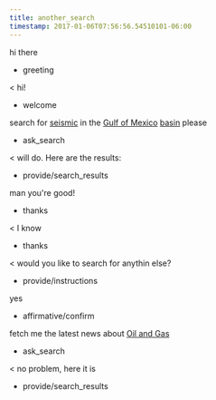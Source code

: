 ```yaml
---
title: another_search
timestamp: 2017-01-06T07:56:56.54510101-06:00
---
```


hi there
* greeting

< hi!
* welcome

search for [seismic](data) in the [Gulf of Mexico](location) [basin](location#geology) please
* ask_search

< will do. Here are the results:
* provide/search_results

man you're good!
* thanks

< I know
* thanks

< would you like to search for anythin else?
* provide/instructions

yes
* affirmative/confirm

fetch me the latest news about [Oil and Gas](domain)
* ask_search

< no problem, here it is
* provide/search_results
